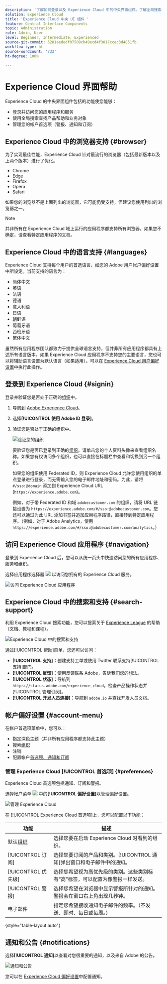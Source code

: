 ```yaml
---
description: '了解如何登录以及 Experience Cloud 中的中央界面组件。了解全局搜索、您的帐户偏好设置以及如何浏览界面并获取帮助。 '
solution: Experience Cloud
title: 'Experience Cloud 中央 UI 组件 '
feature: Central Interface Components
topic: Administration
role: Admin, User
level: Beginner, Intermediate, Experienced
source-git-commit: 5281aededf07508cb49ecd4f3017ccec3d4851fb
workflow-type: ht
source-wordcount: '733'
ht-degree: 100%

---
```


# Experience Cloud 界面帮助

Experience Cloud 的中央界面组件包括的功能使您能够：

* 登录并访问您的应用程序和服务
* 使用全局搜索查找产品帮助和业务对象
* 管理您的帐户首选项（警报、通知和订阅）

## Experience Cloud 中的浏览器支持 {#browser}

为了实现最佳性能，Experience Cloud 针对最流行的浏览器（包括最新版本以及上两个版本）进行了优化。

* Chrome
* Edge
* Firefox
* Opera
* Safari

如果您的浏览器不是上面列出的浏览器，它可能仍受支持，但建议您使用列出的浏览器之一。

>[!NOTE]
>
>并非所有在 Experience Cloud 域上运行的应用程序都支持所有浏览器。如果您不确定，请查看特定应用程序的文档。

## Experience Cloud 中的语言支持 {#languages}

Experience Cloud 支持每个用户的首选语言，如您的 Adobe 用户帐户偏好设置中所设定。当前支持的语言为：

* 简体中文
* 英语
* 法语
* 德语
* 意大利语
* 日语
* 朝鲜语
* 葡萄牙语
* 西班牙语
* 繁体中文

虽然所有应用程序团队都致力于提供全球语言支持，但并非所有应用程序都具有上述所有语言版本。如果 Experience Cloud 应用程序不支持您的主要语言，您也可以将辅助语言设置为默认语言（如果适用）。可以在 [Experience Cloud 用户偏好设置](https://experience.adobe.com/preferences)中执行此操作。

## 登录到 Experience Cloud {#signin}

登录并验证您是否处于正确的[组织](organizations.md)中。

1. 导航到 [Adobe Experience Cloud](https://experience.adobe.com)。
1. 选择&#x200B;**[!UICONTROL 使用 Adobe ID 登录]**。
1. 验证您是否处于正确的组织中。

   ![验证您的组织](assets/organizations-menu.png)

   要验证您是否已登录到正确的[组织](organizations.md)，请单击您的个人资料头像来查看组织名称。如果您有权访问多个组织，也可以直接在标题栏中查看和切换到另一个组织。

   如果您的组织使用 Federated ID，则 Experience Cloud 允许您使用组织的单点登录进行登录，而无需输入您的电子邮件地址和密码。为此，请将 `#/sso:@domain` 添加到 Experience Cloud URL (`https://experience.adobe.com`)。

   例如，对于带 Federated ID 和域 `adobecustomer.com` 的组织，请将 URL 链接设置为 `https://experience.adobe.com/#/sso:@adobecustomer.com`。您还可以通过为此 URL 添加书签并追加应用程序路径，直接转到特定应用程序。（例如，对于 Adobe Analytics，使用 `https://experience.adobe.com/#/sso:@adobecustomer.com/analytics`。）

## 访问 Experience Cloud 应用程序 {#navigation}

登录到 Experience Cloud 后，您可以从统一页头中快速访问您的所有应用程序、服务和组织。

选择应用程序选择器 ![](assets/menu-icon.png) 以访问您拥有的 Experience Cloud 服务。

![访问 Experience Cloud 应用程序](assets/platform-core-services.png)

## Experience Cloud 中的搜索和支持 {#search-support}

利用 Experience Cloud 搜索功能，您可以搜索关于 [Experience League](https://experienceleague.adobe.com/?lang=zh-Hans#home) 的帮助（文档、教程和课程）。

![Experience Cloud 中的搜索和支持](assets/search-menu.png)

通过[!UICONTROL 帮助]菜单，您还可以访问：

* **[!UICONTROL 支持]：**&#x200B;创建支持工单或使用 Twitter 联系支持[!UICONTROL 支持]部门。
* **[!UICONTROL 反馈]：**&#x200B;使用反馈联系 Adobe，告诉我们您的想法。
* **[!UICONTROL 状态]：**&#x200B;导航到 `https://status.adobe.com/experience_cloud`，检查产品操作状态并[!UICONTROL 管理订阅]。
* **[!UICONTROL 开发人员连接]：**&#x200B;导航到 `adobe.io` 并查找开发人员文档。

## 帐户偏好设置 {#account-menu}

在帐户首选项菜单中，您可以：

* 指定深色主题（并非所有应用程序都支持此主题）
* 搜索[组织](organizations.md)
* 注销
* 配置帐户[首选项、通知和订阅](#preferences)

### 管理 Experience Cloud [!UICONTROL 首选项] {#preferences}

Experience Cloud 首选项包括通知、订阅和警报。

选择帐户菜单 ![](assets/preferences-icon-sm.png) 中的&#x200B;**[!UICONTROL 偏好设置]**&#x200B;以管理偏好设置。

![管理 Experience Cloud](assets/preferences-page.png)

在 [!UICONTROL Experience Cloud 首选项]上，您可以配置以下功能：

| 功能 | 描述 |
|--- |--- |
| 默认[组织](organizations.md) | 选择您要在启动 Experience Cloud 时看到的组织。 |
| [!UICONTROL 订阅] | 选择您要订阅的产品和类别。[!UICONTROL 通知]弹出窗口和电子邮件中的通知。 |
| [!UICONTROL 优先级] | 选择您希望视为高优先级的类别。这些类别标有“高”标签，可以配置为像警报一样发送。 |
| [!UICONTROL 警报] | 选择您希望在浏览器中显示警报所针对的通知。警报会在窗口右上角出现几秒钟。 |
| 电子邮件 | 指定您希望接收通知电子邮件的频率。（不发送、即时、每日或每周。） |

{style=&quot;table-layout:auto&quot;}

## 通知和公告 {#notifications}

选择&#x200B;**[!UICONTROL 通知]**&#x200B;以查看对您很重要的通知，以及来自 Adobe 的公告。

![通知和公告](assets/notifications-menu-small.png)

您可以在 [Experience Cloud 偏好设置](#preferences)中配置通知。
